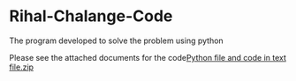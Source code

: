 # Rihal-Chalange-Code
The program developed to solve the problem using python 

Please see the attached documents for the code[Python file and code in text file.zip](https://github.com/omaraladi10/Rihal-Chalange-Code/files/10774799/Python.file.and.code.in.text.file.zip)
